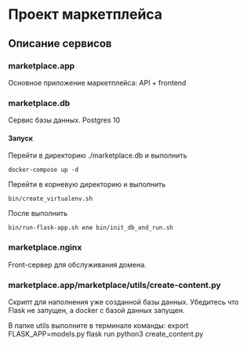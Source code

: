 # Проект маркетплейса

## Описание сервисов

### marketplace.app

Основное приложение маркетплейса: API + frontend

### marketplace.db

Сервис базы данных. Postgres 10

#### Запуск

Перейти в директорию ./marketplace.db и выполнить
```
docker-compose up -d
```

Перейти в корневую директорию и выполнить 
```
bin/create_virtualenv.sh
```

После выполнить 
```
bin/run-flask-app.sh или bin/init_db_and_run.sh
```

### marketplace.nginx

Front-сервер для обслуживания домена.

### marketplace.app/marketplace/utils/create-content.py
Скрипт для наполнения уже созданной базы данных. Убедитесь что Flask не запущен,
а docker с базой данных запущен.

В папке utils выполните в терминале команды:
export FLASK_APP=models.py
flask run
python3 create_content.py

